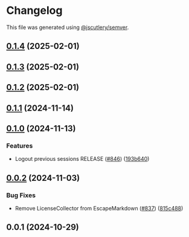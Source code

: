 # Changelog

This file was generated using [@jscutlery/semver](https://github.com/jscutlery/semver).

## [0.1.4](https://github.com/descope/descope-js/compare/escape-markdown-0.1.3...escape-markdown-0.1.4) (2025-02-01)

## [0.1.3](https://github.com/descope/descope-js/compare/escape-markdown-0.1.2...escape-markdown-0.1.3) (2025-02-01)

## [0.1.2](https://github.com/descope/descope-js/compare/escape-markdown-0.1.1...escape-markdown-0.1.2) (2025-02-01)

## [0.1.1](https://github.com/descope/descope-js/compare/escape-markdown-0.1.0...escape-markdown-0.1.1) (2024-11-14)

## [0.1.0](https://github.com/descope/descope-js/compare/escape-markdown-0.0.2...escape-markdown-0.1.0) (2024-11-13)


### Features

* Logout previous sessions RELEASE ([#846](https://github.com/descope/descope-js/issues/846)) ([193b640](https://github.com/descope/descope-js/commit/193b640bb81b157d172ca4e58d32f742e97009fe))

## [0.0.2](https://github.com/descope/descope-js/compare/escape-markdown-0.0.1...escape-markdown-0.0.2) (2024-11-03)


### Bug Fixes

* Remove LicenseCollector from EscapeMarkdown ([#837](https://github.com/descope/descope-js/issues/837)) ([815c488](https://github.com/descope/descope-js/commit/815c48867ea66f18da71d95fa889e672b5579cb9))

## 0.0.1 (2024-10-29)
